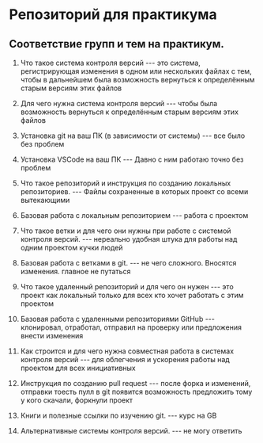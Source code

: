 # Репозиторий для практикума
## Соответствие групп и тем на практикум.

1. Что такое система контроля версий --- это система, регистрирующая изменения в одном или нескольких файлах с тем, чтобы в дальнейшем была возможность вернуться к определённым старым версиям этих файлов

2. Для чего нужна система контроля версий --- чтобы была возможность вернуться к определённым старым версиям этих файлов

3. Установка git на ваш ПК (в зависимости от системы) --- все было без проблем

4. Установка VSCode на ваш ПК --- Давно с ним работаю точно без проблем

5. Что такое репозиторий и инструкция по созданию локальных репозиториев. --- Файлы сохраненные в которых проект со всеми вытекающими 

6. Базовая работа с локальным репозиторием --- работа с проектом

7. Что такое ветки и для чего они нужны при работе с системой контроля 
версий. --- нереально удобная штука для работы над одним проектом кучки людей

8. Базовая работа с ветками в git. --- не чего сложного. Вносятся изменения. главное не путаться

9. Что такое удаленный репозиторий и для чего он нужен --- это проект как локальный только для всех кто хочет работать с этим проектом

10. Базовая работа с удаленными репозиториями GitHub --- клонировал, отработал, отправил на проверку или предложения внести изменения

11. Как строится и для чего нужна совместная работа в системах контроля 
версий --- для облегчения и ускорения работы над проектом для всех инициативных

12. Инструкция по созданию pull request --- после форка и изменений, отправки тоесть пулл в git появится возможность предложить тому у кого скачали, форкнули проект

13. Книги и полезные ссылки по изучению git. --- курс на GB

14. Альтернативные системы контроля версий. --- не могу ответить

